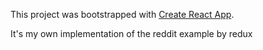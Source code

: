This project was bootstrapped with [Create React App](https://github.com/facebookincubator/create-react-app).

It's my own implementation of the reddit example by redux